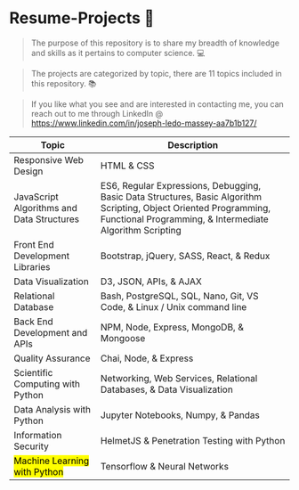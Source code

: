 # Resume-Projects 🙂

> The purpose of this repository is to share my breadth of knowledge and skills as it pertains to computer science.  💻 

> The projects are categorized by topic, there are 11 topics included in this repository. 📚

> If you like what you see and are interested in contacting me, you can reach out to me through LinkedIn @ https://www.linkedin.com/in/joseph-ledo-massey-aa7b1b127/

| Topic | Description |
| ----------- | ----------- |
| Responsive Web Design | HTML & CSS |
| JavaScript Algorithms and Data Structures | ES6, Regular Expressions, Debugging, Basic Data Structures, Basic Algorithm Scripting, Object Oriented Programming, Functional Programming, & Intermediate Algorithm Scripting|
| Front End Development Libraries  | Bootstrap, jQuery, SASS, React, & Redux |
| Data Visualization | D3, JSON, APIs, & AJAX |
| Relational Database | Bash, PostgreSQL, SQL, Nano, Git, VS Code, & Linux / Unix command line |
| Back End Development and APIs | NPM, Node, Express, MongoDB, & Mongoose |
| Quality Assurance  | Chai, Node, & Express |
| Scientific Computing with Python | Networking, Web Services, Relational Databases, & Data Visualization |
| Data Analysis with Python | Jupyter Notebooks, Numpy, & Pandas |
| Information Security | HelmetJS & Penetration Testing with Python |
| <mark>Machine Learning with Python</mark> | Tensorflow & Neural Networks |
